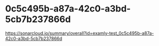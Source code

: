 # 0c5c495b-a87a-42c0-a3bd-5cb7b237866d
https://sonarcloud.io/summary/overall?id=examly-test_0c5c495b-a87a-42c0-a3bd-5cb7b237866d

